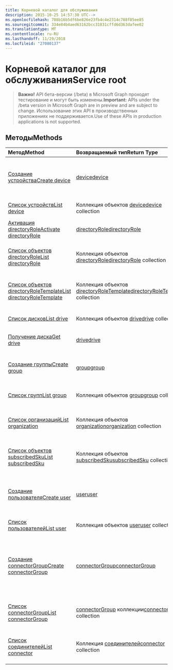 ```yaml
---
title: Корневой каталог для обслуживания
description: 2015-10-25 14:57:30 UTC-->
ms.openlocfilehash: 708b16b5df6be826e23fb4c4e2314c788f85ee85
ms.sourcegitcommit: 334e84b4aed63162bcc31831cffd6d363dafee02
ms.translationtype: MT
ms.contentlocale: ru-RU
ms.lasthandoff: 11/29/2018
ms.locfileid: "27080137"
---
```

# <a name="service-root"></a><span data-ttu-id="a5dbe-103">Корневой каталог для обслуживания</span><span class="sxs-lookup"><span data-stu-id="a5dbe-103">Service root</span></span>

> <span data-ttu-id="a5dbe-104">**Важно!** API бета-версии (/beta) в Microsoft Graph проходят тестирование и могут быть изменены.</span><span class="sxs-lookup"><span data-stu-id="a5dbe-104">**Important:** APIs under the /beta version in Microsoft Graph are in preview and are subject to change.</span></span> <span data-ttu-id="a5dbe-105">Использование этих API в производственных приложениях не поддерживается.</span><span class="sxs-lookup"><span data-stu-id="a5dbe-105">Use of these APIs in production applications is not supported.</span></span>

## <a name="methods"></a><span data-ttu-id="a5dbe-106">Методы</span><span class="sxs-lookup"><span data-stu-id="a5dbe-106">Methods</span></span>



| <span data-ttu-id="a5dbe-107">Метод</span><span class="sxs-lookup"><span data-stu-id="a5dbe-107">Method</span></span>           | <span data-ttu-id="a5dbe-108">Возвращаемый тип</span><span class="sxs-lookup"><span data-stu-id="a5dbe-108">Return Type</span></span>    |<span data-ttu-id="a5dbe-109">Описание</span><span class="sxs-lookup"><span data-stu-id="a5dbe-109">Description</span></span>|
|:---------------|:--------|:----------|
|[<span data-ttu-id="a5dbe-110">Создание устройства</span><span class="sxs-lookup"><span data-stu-id="a5dbe-110">Create device</span></span>](../api/device-post-devices.md) |[<span data-ttu-id="a5dbe-111">device</span><span class="sxs-lookup"><span data-stu-id="a5dbe-111">device</span></span>](device.md)| <span data-ttu-id="a5dbe-112">Создание устройства путем добавления в коллекцию устройств.</span><span class="sxs-lookup"><span data-stu-id="a5dbe-112">Create a new device by posting to the devices collection.</span></span>|
|[<span data-ttu-id="a5dbe-113">Список устройств</span><span class="sxs-lookup"><span data-stu-id="a5dbe-113">List device</span></span>](../api/device-list.md) | <span data-ttu-id="a5dbe-114">Коллекция объектов [device](device.md)</span><span class="sxs-lookup"><span data-stu-id="a5dbe-114">[device](device.md) collection</span></span> |<span data-ttu-id="a5dbe-115">Получение коллекции объектов device.</span><span class="sxs-lookup"><span data-stu-id="a5dbe-115">Get device object collection.</span></span> |
|[<span data-ttu-id="a5dbe-116">Активация directoryRole</span><span class="sxs-lookup"><span data-stu-id="a5dbe-116">Activate directoryRole</span></span>](../api/directoryrole-post-directoryroles.md) | [<span data-ttu-id="a5dbe-117">directoryRole</span><span class="sxs-lookup"><span data-stu-id="a5dbe-117">directoryRole</span></span>](directoryrole.md) |<span data-ttu-id="a5dbe-118">Активация роли каталога.</span><span class="sxs-lookup"><span data-stu-id="a5dbe-118">Activate a directory role.</span></span> |
|[<span data-ttu-id="a5dbe-119">Список объектов directoryRole</span><span class="sxs-lookup"><span data-stu-id="a5dbe-119">List directoryRole</span></span>](../api/directoryrole-list.md) | <span data-ttu-id="a5dbe-120">Коллекция объектов [directoryRole](directoryrole.md)</span><span class="sxs-lookup"><span data-stu-id="a5dbe-120">[directoryRole](directoryrole.md) collection</span></span> |<span data-ttu-id="a5dbe-121">Получение коллекции объектов directoryRole.</span><span class="sxs-lookup"><span data-stu-id="a5dbe-121">Get directoryRole object collection.</span></span> |
|[<span data-ttu-id="a5dbe-122">Список объектов directoryRoleTemplate</span><span class="sxs-lookup"><span data-stu-id="a5dbe-122">List directoryRoleTemplate</span></span>](../api/directoryroletemplate-list.md) | <span data-ttu-id="a5dbe-123">Коллекция объектов [directoryRoleTemplate](directoryroletemplate.md)</span><span class="sxs-lookup"><span data-stu-id="a5dbe-123">[directoryRoleTemplate](directoryroletemplate.md) collection</span></span> |<span data-ttu-id="a5dbe-124">Получение коллекции объектов directoryRoleTemplate.</span><span class="sxs-lookup"><span data-stu-id="a5dbe-124">Get directoryRoleTemplate object collection.</span></span> |
|[<span data-ttu-id="a5dbe-125">Список дисков</span><span class="sxs-lookup"><span data-stu-id="a5dbe-125">List drive</span></span>](../api/drive-list.md) | <span data-ttu-id="a5dbe-126">Коллекция объектов [drive](drive.md)</span><span class="sxs-lookup"><span data-stu-id="a5dbe-126">[drive](drive.md) collection</span></span> |<span data-ttu-id="a5dbe-127">Получение коллекции объектов drive.</span><span class="sxs-lookup"><span data-stu-id="a5dbe-127">Get drive object collection.</span></span> |
|[<span data-ttu-id="a5dbe-128">Получение диска</span><span class="sxs-lookup"><span data-stu-id="a5dbe-128">Get drive</span></span>](../api/drive-get.md) | [<span data-ttu-id="a5dbe-129">drive</span><span class="sxs-lookup"><span data-stu-id="a5dbe-129">drive</span></span>](drive.md)  |<span data-ttu-id="a5dbe-130">Получение свойств объекта drive.</span><span class="sxs-lookup"><span data-stu-id="a5dbe-130">Get drive object properties.</span></span> |
|[<span data-ttu-id="a5dbe-131">Создание группы</span><span class="sxs-lookup"><span data-stu-id="a5dbe-131">Create group</span></span>](../api/group-post-groups.md) |[<span data-ttu-id="a5dbe-132">group</span><span class="sxs-lookup"><span data-stu-id="a5dbe-132">group</span></span>](group.md)| <span data-ttu-id="a5dbe-133">Создание группы путем добавления в коллекцию групп.</span><span class="sxs-lookup"><span data-stu-id="a5dbe-133">Create a new group by posting to the groups collection.</span></span>|
|[<span data-ttu-id="a5dbe-134">Список групп</span><span class="sxs-lookup"><span data-stu-id="a5dbe-134">List group</span></span>](../api/group-list.md) | <span data-ttu-id="a5dbe-135">Коллекция объектов [group](group.md)</span><span class="sxs-lookup"><span data-stu-id="a5dbe-135">[group](group.md) collection</span></span> |<span data-ttu-id="a5dbe-136">Получение коллекции объектов group.</span><span class="sxs-lookup"><span data-stu-id="a5dbe-136">Get group object collection.</span></span> |
|[<span data-ttu-id="a5dbe-137">Список организаций</span><span class="sxs-lookup"><span data-stu-id="a5dbe-137">List organization</span></span>](../api/organization-list.md) | <span data-ttu-id="a5dbe-138">Коллекция объектов [organization](organization.md)</span><span class="sxs-lookup"><span data-stu-id="a5dbe-138">[organization](organization.md) collection</span></span> |<span data-ttu-id="a5dbe-139">Получение коллекции объектов organization.</span><span class="sxs-lookup"><span data-stu-id="a5dbe-139">Get organization object collection.</span></span> |
|[<span data-ttu-id="a5dbe-140">Список объектов subscribedSku</span><span class="sxs-lookup"><span data-stu-id="a5dbe-140">List subscribedSku</span></span>](../api/subscribedsku-list.md) | <span data-ttu-id="a5dbe-141">Коллекция объектов [subscribedSku](subscribedsku.md)</span><span class="sxs-lookup"><span data-stu-id="a5dbe-141">[subscribedSku](subscribedsku.md) collection</span></span> |<span data-ttu-id="a5dbe-142">Получение коллекции объектов subscribedSku.</span><span class="sxs-lookup"><span data-stu-id="a5dbe-142">Get subscribedSku object collection.</span></span> |
|[<span data-ttu-id="a5dbe-143">Создание пользователя</span><span class="sxs-lookup"><span data-stu-id="a5dbe-143">Create user</span></span>](../api/user-post-users.md) |[<span data-ttu-id="a5dbe-144">user</span><span class="sxs-lookup"><span data-stu-id="a5dbe-144">user</span></span>](user.md)| <span data-ttu-id="a5dbe-145">Создание пользователя путем добавления в коллекцию пользователей.</span><span class="sxs-lookup"><span data-stu-id="a5dbe-145">Create a new user by posting to the users collection.</span></span>|
|[<span data-ttu-id="a5dbe-146">Список пользователей</span><span class="sxs-lookup"><span data-stu-id="a5dbe-146">List user</span></span>](../api/user-list.md) | <span data-ttu-id="a5dbe-147">Коллекция объектов [user](user.md)</span><span class="sxs-lookup"><span data-stu-id="a5dbe-147">[user](user.md) collection</span></span> |<span data-ttu-id="a5dbe-148">Получение коллекции объектов user.</span><span class="sxs-lookup"><span data-stu-id="a5dbe-148">Get user object collection.</span></span> |
|[<span data-ttu-id="a5dbe-149">Создание connectorGroup</span><span class="sxs-lookup"><span data-stu-id="a5dbe-149">Create connectorGroup</span></span>](../api/connectorgroup-post-connectorgroups.md) |[<span data-ttu-id="a5dbe-150">connectorGroup</span><span class="sxs-lookup"><span data-stu-id="a5dbe-150">connectorGroup</span></span>](connectorgroup.md)|<span data-ttu-id="a5dbe-151">Создайте новый connectorGroup, отправку сообщений в коллекцию connectorGroups.</span><span class="sxs-lookup"><span data-stu-id="a5dbe-151">Create a new connectorGroup by posting to the connectorGroups collection.</span></span>|
|[<span data-ttu-id="a5dbe-152">Список connectorGroup</span><span class="sxs-lookup"><span data-stu-id="a5dbe-152">List connectorGroup</span></span>](../api/connectorgroup-list.md) | <span data-ttu-id="a5dbe-153">[connectorGroup](connectorgroup.md) коллекции</span><span class="sxs-lookup"><span data-stu-id="a5dbe-153">[connectorGroup](connectorgroup.md) collection</span></span> |<span data-ttu-id="a5dbe-154">Получите коллекцию объектов connectorGroup.</span><span class="sxs-lookup"><span data-stu-id="a5dbe-154">Get connectorGroup object collection.</span></span> |
|[<span data-ttu-id="a5dbe-155">Список соединителей</span><span class="sxs-lookup"><span data-stu-id="a5dbe-155">List connector</span></span>](../api/connector-list.md) | <span data-ttu-id="a5dbe-156">Коллекция [соединителей](connector.md)</span><span class="sxs-lookup"><span data-stu-id="a5dbe-156">[connector](connector.md) collection</span></span> |<span data-ttu-id="a5dbe-157">Получите коллекцию объектов соединителя.</span><span class="sxs-lookup"><span data-stu-id="a5dbe-157">Get connector object collection.</span></span> |

<!-- uuid: 8fcb5dbc-d5aa-4681-8e31-b001d5168d79
2015-10-25 14:57:30 UTC -->
<!-- {
  "type": "#page.annotation",
  "description": "Service root",
  "keywords": "",
  "section": "documentation",
  "tocPath": ""
}-->
